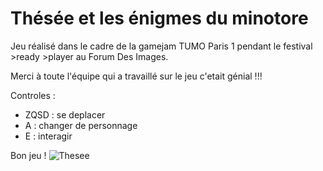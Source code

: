 # Thésée et les énigmes du minotore

Jeu réalisé dans le cadre de la gamejam TUMO Paris 1 pendant le festival >ready >player au Forum Des Images.

Merci à toute l'équipe qui a travaillé sur le jeu c'etait génial !!!

Controles :
  - ZQSD : se deplacer
  - A : changer de personnage
  - E : interagir

Bon jeu !
![Thesee](https://user-images.githubusercontent.com/26939325/155190322-03ee8dfa-702b-4ba6-8633-df7be31e1bb3.png)
